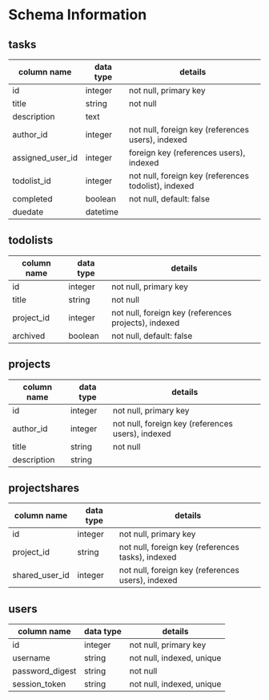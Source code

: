 # Schema Information

## tasks
column name | data type | details
------------|-----------|-----------------------
id               | integer   | not null, primary key
title            | string    | not null
description      | text      |
author_id        | integer   | not null, foreign key (references users), indexed
assigned_user_id | integer   | foreign key (references users), indexed
todolist_id      | integer   | not null, foreign key (references todolist), indexed
completed        | boolean   | not null, default: false
duedate          | datetime  |


## todolists
column name | data type | details
------------|-----------|-----------------------
id          | integer   | not null, primary key
title       | string    | not null
project_id  | integer   | not null, foreign key (references projects), indexed
archived    | boolean   | not null, default: false

## projects
column name | data type | details
------------|-----------|-----------------------
id          | integer   | not null, primary key
author_id   | integer   | not null, foreign key (references users), indexed
title       | string    | not null
description | string    |

## projectshares
column name | data type | details
------------|-----------|-----------------------
id                   | integer   | not null, primary key
project_id           | string    | not null, foreign key (references tasks), indexed
shared_user_id       | integer   | not null, foreign key (references users), indexed

## users
column name     | data type | details
----------------|-----------|-----------------------
id              | integer   | not null, primary key
username        | string    | not null, indexed, unique
password_digest | string    | not null
session_token   | string    | not null, indexed, unique
